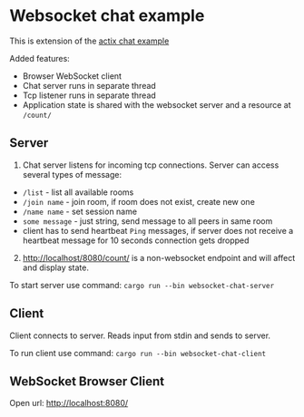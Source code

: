 # Websocket chat example

This is extension of the
[actix chat example](https://github.com/actix/actix/tree/master/examples/chat)

Added features:

* Browser WebSocket client
* Chat server runs in separate thread
* Tcp listener runs in separate thread
* Application state is shared with the websocket server and a resource at `/count/`

## Server

1. Chat server listens for incoming tcp connections. Server can access several types of message:

* `/list` - list all available rooms
* `/join name` - join room, if room does not exist, create new one
* `/name name` - set session name
* `some message` - just string, send message to all peers in same room
* client has to send heartbeat `Ping` messages, if server does not receive a heartbeat message for 10 seconds connection gets dropped

2. [http://localhost/8080/count/](http://localhost/8080/count/) is a
   non-websocket endpoint and will affect and display state.

To start server use command: `cargo run --bin websocket-chat-server`

## Client

Client connects to server. Reads input from stdin and sends to server.

To run client use command: `cargo run --bin websocket-chat-client`

## WebSocket Browser Client

Open url: [http://localhost:8080/](http://localhost:8080/)
